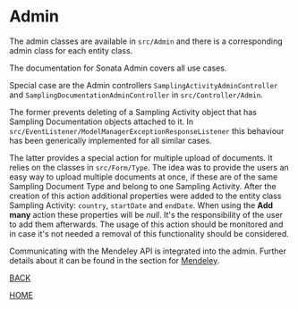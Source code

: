 Admin
=====

The admin classes are available in `src/Admin` and there is a corresponding admin class
for each entity class.

The documentation for Sonata Admin covers all use cases.

Special case are the Admin controllers `SamplingActivityAdminController`
and `SamplingDocumentationAdminController` in `src/Controller/Admin`.

The former prevents deleting of a Sampling Activity object that has Sampling Documentation
objects attached to it. In `src/EventListener/ModelManagerExceptionResponseListener` this
behaviour has been generically implemented for all similar cases.

The latter provides a special action for multiple upload of documents. It relies on the
classes in `src/Form/Type`. The idea was to provide the users an easy way to upload
multiple documents at once, if these are of the same Sampling Document Type and belong
to one Sampling Activity. After the creation of this action additional properties were
added to the entity class Sampling Activity: `country`, `startDate` and `endDate`.
When using the **Add many** action these properties will be *null*. It's the responsibility
of the user to add them afterwards.
The usage of this action should be monitored and in case it's not needed a removal of
this functionality should be considered.

Communicating with the Mendeley API is integrated into the admin. Further details about
it can be found in the section for [Mendeley](mendeley.md).

[BACK](index.md)

[HOME](../README.md)
